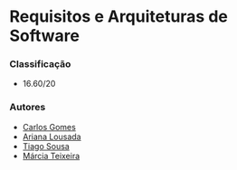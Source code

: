 # Requisitos e Arquiteturas de Software


### Classificação
 
 * 16.60/20

### Autores
* [Carlos Gomes](https://github.com/CGDEX)
* [Ariana Lousada](https://github.com/AITK42)
* [Tiago Sousa](https://github.com/Existency)
* [Márcia Teixeira](https://github.com/teixeiramarcia)
 
